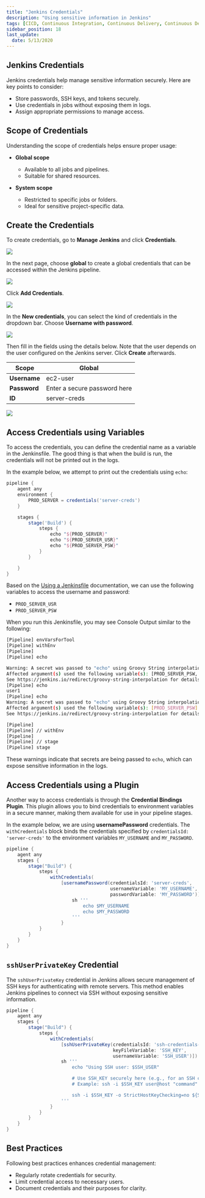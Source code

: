 ```yaml
---
title: "Jenkins Credentials"
description: "Using sensitive information in Jenkins"
tags: [CICD, Continuous Integration, Continuous Delivery, Continuous Deployment, Jenkins]
sidebar_position: 18
last_update:
  date: 5/13/2020
---
```


## Jenkins Credentials 

Jenkins credentials help manage sensitive information securely. Here are key points to consider:

- Store passwords, SSH keys, and tokens securely.
- Use credentials in jobs without exposing them in logs.
- Assign appropriate permissions to manage access.

## Scope of Credentials

Understanding the scope of credentials helps ensure proper usage:

- **Global scope**  
  - Available to all jobs and pipelines.  
  - Suitable for shared resources.

- **System scope**  
  - Restricted to specific jobs or folders.  
  - Ideal for sensitive project-specific data.


## Create the Credentials 

To create credentials, go to **Manage Jenkins** and click **Credentials**.

<div class='img-center'>

![](/img/docs/1027-jenkins-creating-credentials.png)

</div>

In the next page, choose **global** to create a global credentials that can be accessed within the Jenkins pipeline.

<div class='img-center'>

![](/img/docs/1027-jenkins-creating-gloabl-credentialssss.png)

</div>

Click **Add Credentials**.

<div class='img-center'>

![](/img/docs/1027-jenkins-add-credentials-step.png)

</div>

In the **New credentials**, you can select the kind of credentials in the dropdown bar. Choose **Username with password**.

<div class='img-center'>

![](/img/docs/1027-jenkins-new-credentials-choose-kind.png)

</div>

Then fill in the fields using the details below. Note that the user depends on the user configured on the Jenkins server. Click **Create** afterwards.

| **Scope** | Global                            |
|-----------|-----------------------------------|
| **Username** | ec2-user                       |
| **Password** | Enter a secure password here   |
| **ID**       | server-creds                   |

<div class='img-center'>

![](/img/docs/1027-jenkins-create0server-credsss.png)

</div>

## Access Credentials using Variables

To access the credentials, you can define the credential name as a variable in the Jenkinsfile. The good thing is that when the build is run, the credentials will not be printed out in the logs.

In the example below, we attempt to print out the credentials using `echo`:

```groovy title="Jenkinsfile"
pipeline {
    agent any
    environment {
        PROD_SERVER = credentials('server-creds')
    }

    stages {
        stage('Build') {
            steps {
                echo "${PROD_SERVER}"
                echo "${PROD_SERVER_USR}"
                echo "${PROD_SERVER_PSW}"
            }
        }

    }
}
```

Based on the [Using a Jenkinsfile](https://www.jenkins.io/doc/book/pipeline/jenkinsfile/) documentation, we can use the following variables to access the username and password:

- `PROD_SERVER_USR`
- `PROD_SERVER_PSW`


When you run this Jenkinsfile, you may see Console Output similar to the following:

```bash
[Pipeline] envVarsForTool
[Pipeline] withEnv
[Pipeline]
[Pipeline] echo

Warning: A secret was passed to "echo" using Groovy String interpolation, which is insecure.
Affected argument(s) used the following variable(s): [PROD_SERVER_PSW, PROD_SERVER]
See https://jenkins.io/redirect/groovy-string-interpolation for details.
[Pipeline] echo
user1
[Pipeline] echo
Warning: A secret was passed to "echo" using Groovy String interpolation, which is insecure.
Affected argument(s) used the following variable(s): [PROD_SERVER_PSW]
See https://jenkins.io/redirect/groovy-string-interpolation for details.

[Pipeline]
[Pipeline] // withEnv
[Pipeline]
[Pipeline] // stage
[Pipeline] stage
```

These warnings indicate that secrets are being passed to `echo`, which can expose sensitive information in the logs.


## Access Credentials using a Plugin

Another way to access credentials is through the **Credential Bindings Plugin**. This plugin allows you to bind credentials to environment variables in a secure manner, making them available for use in your pipeline stages.

In the example below, we are using **usernamePassword** credentials. The `withCredentials` block binds the credentials specified by `credentialsId: 'server-creds'` to the environment variables `MY_USERNAME` and `MY_PASSWORD`. 

```groovy title="Jenkinsfile"
pipeline {
    agent any
    stages {
        stage("Build") {
            steps {
                withCredentials(
                    [usernamePassword(credentialsId: 'server-creds', 
                                      usernameVariable: 'MY_USERNAME', 
                                      passwordVariable: 'MY_PASSWORD')]) {
                        sh '''
                            echo $MY_USERNAME
                            echo $MY_PASSWORD
                        '''
                    }
            }
        }
    }
}
```



## `sshUserPrivateKey` Credential

The `sshUserPrivateKey` credential in Jenkins allows secure management of SSH keys for authenticating with remote servers. This method enables Jenkins pipelines to connect via SSH without exposing sensitive information.

```groovy title="Jenkinsfile"
pipeline {
    agent any
    stages {
        stage("Build") {
            steps {
                withCredentials(
                    [sshUserPrivateKey(credentialsId: 'ssh-credentials-id', 
                                       keyFileVariable: 'SSH_KEY', 
                                       usernameVariable: 'SSH_USER')]) {
                    sh '''
                        echo "Using SSH user: $SSH_USER"

                        # Use SSH_KEY securely here (e.g., for an SSH command)
                        # Example: ssh -i $SSH_KEY user@host "command"

                        ssh -i $SSH_KEY -o StrictHostKeyChecking=no ${SSH_USER}@19.215.192.15
                    '''
                }
            }
        }
    }
}
```


## Best Practices 

Following best practices enhances credential management:

- Regularly rotate credentials for security.
- Limit credential access to necessary users.
- Document credentials and their purposes for clarity.
